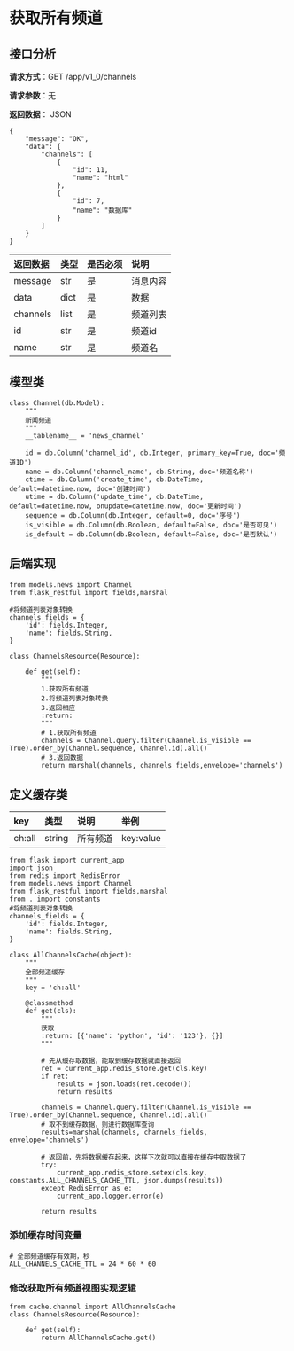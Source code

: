 # 获取所有频道

## 接口分析

**请求方式**：GET /app/v1\_0/channels

**请求参数**：无

**返回数据**： JSON

```
{
    "message": "OK",
    "data": {
        "channels": [
            {
                "id": 11,
                "name": "html"
            },
            {
                "id": 7,
                "name": "数据库"
            }
        ]
    }
}
```

| 返回数据 | 类型 | 是否必须 | 说明 |
| :--- | :--- | :--- | :--- |
| message | str | 是 | 消息内容 |
| data | dict | 是 | 数据 |
| channels | list | 是 | 频道列表 |
| id | str | 是 | 频道id |
| name | str | 是 | 频道名 |

## 模型类

```
class Channel(db.Model):
    """
    新闻频道
    """
    __tablename__ = 'news_channel'

    id = db.Column('channel_id', db.Integer, primary_key=True, doc='频道ID')
    name = db.Column('channel_name', db.String, doc='频道名称')
    ctime = db.Column('create_time', db.DateTime, default=datetime.now, doc='创建时间')
    utime = db.Column('update_time', db.DateTime, default=datetime.now, onupdate=datetime.now, doc='更新时间')
    sequence = db.Column(db.Integer, default=0, doc='序号')
    is_visible = db.Column(db.Boolean, default=False, doc='是否可见')
    is_default = db.Column(db.Boolean, default=False, doc='是否默认')
```

## 后端实现

```
from models.news import Channel
from flask_restful import fields,marshal

#将频道列表对象转换
channels_fields = {
    'id': fields.Integer,
    'name': fields.String,
}

class ChannelsResource(Resource):

    def get(self):
        """
        1.获取所有频道
        2.将频道列表对象转换
        3.返回相应
        :return:
        """
        # 1.获取所有频道
        channels = Channel.query.filter(Channel.is_visible == True).order_by(Channel.sequence, Channel.id).all()
        # 3.返回数据
        return marshal(channels, channels_fields,envelope='channels')
```

## 定义缓存类

| key | 类型 | 说明 | 举例 |
| :--- | :--- | :--- | :--- |
| ch:all | string | 所有频道 | key:value |



```
from flask import current_app
import json
from redis import RedisError
from models.news import Channel
from flask_restful import fields,marshal
from . import constants
#将频道列表对象转换
channels_fields = {
    'id': fields.Integer,
    'name': fields.String,
}

class AllChannelsCache(object):
    """
    全部频道缓存
    """
    key = 'ch:all'

    @classmethod
    def get(cls):
        """
        获取
        :return: [{'name': 'python', 'id': '123'}, {}]
        """

        # 先从缓存取数据，能取到缓存数据就直接返回
        ret = current_app.redis_store.get(cls.key)
        if ret:
            results = json.loads(ret.decode())
            return results

        channels = Channel.query.filter(Channel.is_visible == True).order_by(Channel.sequence, Channel.id).all()
        # 取不到缓存数据，则进行数据库查询
        results=marshal(channels, channels_fields, envelope='channels')

        # 返回前，先将数据缓存起来，这样下次就可以直接在缓存中取数据了
        try:
            current_app.redis_store.setex(cls.key, constants.ALL_CHANNELS_CACHE_TTL, json.dumps(results))
        except RedisError as e:
            current_app.logger.error(e)

        return results
```

### 添加缓存时间变量

```
# 全部频道缓存有效期，秒
ALL_CHANNELS_CACHE_TTL = 24 * 60 * 60
```

### 修改获取所有频道视图实现逻辑

```
from cache.channel import AllChannelsCache
class ChannelsResource(Resource):

    def get(self):
        return AllChannelsCache.get()
```



